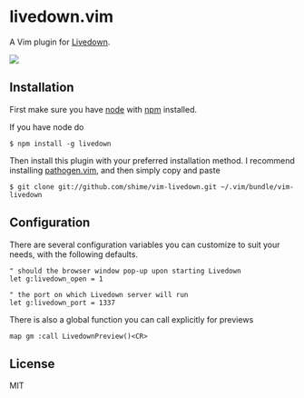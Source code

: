 # livedown.vim

A Vim plugin for [Livedown](https://github.com/shime/livedown).

![](demo.gif)

## Installation

First make sure you have [node](http://nodejs.org/) with [npm](https://www.npmjs.org/) installed. 

If you have node do

    $ npm install -g livedown

Then install this plugin with your preferred installation method. I recommend installing [pathogen.vim](https://github.com/tpope/vim-pathogen), and then simply copy and paste

    $ git clone git://github.com/shime/vim-livedown.git ~/.vim/bundle/vim-livedown

## Configuration

There are several configuration variables you can customize to suit your needs, with the following defaults.

```vimscript
" should the browser window pop-up upon starting Livedown
let g:livedown_open = 1 

" the port on which Livedown server will run
let g:livedown_port = 1337
```

There is also a global function you can call explicitly for previews

```vimscript
map gm :call LivedownPreview()<CR>
```

## License

MIT
